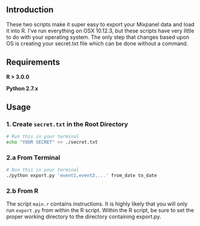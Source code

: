 ## Introduction
These two scripts make it super easy to export your Mixpanel data and load it into R. I've run everything on OSX 10.12.3, but these scripts have very little to do with your operating system. The only step that changes based upon OS is creating your secret.txt file which can be done without a command.


## Requirements
**R	> 3.0.0**

**Python 2.7.x**

## Usage
### 1. Create `secret.txt` in the Root Directory
```bash
# Run this in your terminal
echo "YOUR SECRET" >> ./secret.txt
```

### 2.a From Terminal
```bash
# Run this in your terminal
./python export.py 'event1,event2,...' from_date to_date
```

### 2.b From R
The script `main.r` contains instructions. It is highly likely that you will only run `export.py` from within the R script. Within the R script, be sure to set the proper working directory to the directory containing export.py.
